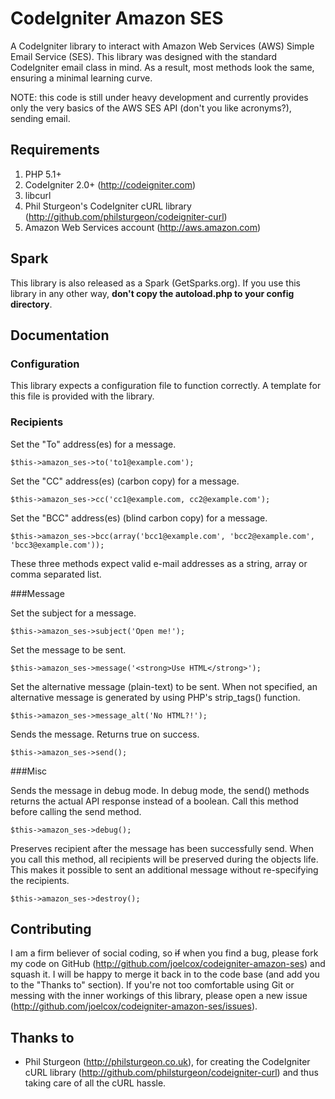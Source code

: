 CodeIgniter Amazon SES
======================
A CodeIgniter library to interact with Amazon Web Services (AWS) Simple Email Service (SES). This library was designed with the standard CodeIgniter email class in mind. As a result, most methods look the same, ensuring a minimal learning curve.

NOTE: this code is still under heavy development and currently provides only the very basics of the AWS SES API (don't you like acronyms?), sending email.

Requirements
------------
1. PHP 5.1+
2. CodeIgniter 2.0+ (http://codeigniter.com)
3. libcurl
4. Phil Sturgeon's CodeIgniter cURL library (http://github.com/philsturgeon/codeigniter-curl)
5. Amazon Web Services account (http://aws.amazon.com)

Spark
-------------
This library is also released as a Spark (GetSparks.org). If you use this library in any other way, **don't copy the autoload.php to your config directory**.

Documentation
-------------

### Configuration
This library expects a configuration file to function correctly. A template for this file is provided with the library. 

### Recipients

Set the "To" address(es) for a message.

    $this->amazon_ses->to('to1@example.com');

Set the "CC" address(es) (carbon copy) for a message.

	$this->amazon_ses->cc('cc1@example.com, cc2@example.com');

Set the "BCC" address(es) (blind carbon copy) for a message.

	$this->amazon_ses->bcc(array('bcc1@example.com', 'bcc2@example.com', 'bcc3@example.com'));
	
These three methods expect valid e-mail addresses as a string, array or comma separated list.

###Message

Set the subject for a message.

	$this->amazon_ses->subject('Open me!');
	
Set the message to be sent.

	$this->amazon_ses->message('<strong>Use HTML</strong>');

Set the alternative message (plain-text) to be sent. When not specified, an alternative message is generated by using PHP's strip_tags() function.

	$this->amazon_ses->message_alt('No HTML?!');

Sends the message. Returns true on success.

    $this->amazon_ses->send();

###Misc

Sends the message in debug mode. In debug mode, the send() methods returns the actual API response instead of a boolean. Call this method before calling the send method.
	
	$this->amazon_ses->debug();

Preserves recipient after the message has been successfully send. When you call this method, all recipients will be preserved during the objects life. This makes it possible to sent an additional message without re-specifying the recipients.
	
	$this->amazon_ses->destroy();

Contributing
------------
I am a firm believer of social coding, so <strike>if</strike> when you find a bug, please fork my code on GitHub (http://github.com/joelcox/codeigniter-amazon-ses) and squash it. I will be happy to merge it back in to the code base (and add you to the "Thanks to" section). If you're not too comfortable using Git or messing with the inner workings of this library, please open a new issue (http://github.com/joelcox/codeigniter-amazon-ses/issues). 

Thanks to
---------
* Phil Sturgeon (http://philsturgeon.co.uk), for creating the CodeIgniter cURL library (http://github.com/philsturgeon/codeigniter-curl) and thus taking care of all the cURL hassle.